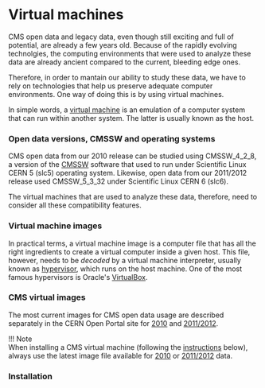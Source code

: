 # Virtual machines

  CMS open data and legacy data, even though still exciting and full of potential, are already a few years old.  Because of the rapidly evolving technolgies, the computing environments that were used to analyze these data are already ancient compared to the current, bleeding edge ones.  

Therefore, in order to mantain our ability to study these data, we have to rely on technologies that help us preserve adequate computer environments.  One way of doing this is by using virtual machines.

In simple words, a [virtual machine](https://en.wikipedia.org/wiki/Virtual_machine) is an emulation of a computer system that can run within another system.  The latter is usually known as the host.

### Open data versions, CMSSW and operating systems

CMS open data from our 2010 release can be studied using CMSSW_4_2_8, a version of the [CMSSW](https://cms-opendata-guide.web.cern.ch/#cmssw) software that used to run under Scientific Linux CERN 5 (slc5) operating system.  Likewise, open data from our 2011/2012 release used CMSSW_5_3_32 under Scientific Linux CERN 6 (slc6). 

The virtual machines that are used to analyze these data, therefore, need to consider all these compatibility features. 

### Virtual machine images

In practical terms, a virtual machine image is a computer file that has all the right ingredients to create a virtual computer inside a given host.  This file, however, needs to be *decoded* by a virtual machine interpreter, usually known as [hypervisor](https://en.wikipedia.org/wiki/Hypervisor), which runs on the host machine.  One of the most famous hypervisors is Oracle's [VirtualBox](https://en.wikipedia.org/wiki/VirtualBox).

### CMS virtual images

The most current images for CMS open data usage are described separately in the CERN Open Portal site for [2010](http://opendata.cern.ch/record/250) and [2011/2012](http://opendata.cern.ch/record/252).

!!! Note   
    When installing a CMS virtual machine (following the [instructions](#installation) below), always use the latest image file available for [2010](http://opendata.cern.ch/record/250) or [2011/2012](http://opendata.cern.ch/record/252) data.

### Installation



